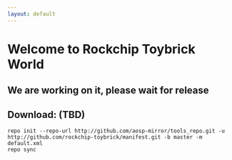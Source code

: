 ```yaml
---
layout: default
---
```


# Welcome to Rockchip Toybrick World

## We are working on it, please wait for release

## Download: (TBD)
```
repo init --repo-url http://github.com/aosp-mirror/tools_repo.git -u http://github.com/rockchip-toybrick/manifest.git -b master -m default.xml
repo sync
```

